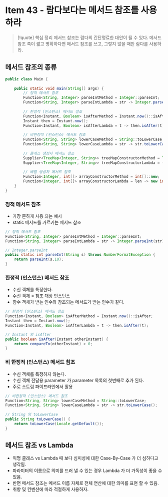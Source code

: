 # Item 43 - 람다보다는 메서드 참조를 사용하라

> [!quote] 핵심 정리
> 메서드 참조는 람다의 간단명료한 대안이 될 수 있다. 메서드 참조 쪽이 짧고 명확하다면 메서드 참조를 쓰고, 그렇지 않을 때만 람다를 사용하라.

## 메서드 참조의 종류


```java
public class Main {  
  
    public static void main(String[] args) {  
        // 정적 메서드 참조  
        Function<String, Integer> parseIntMethod = Integer::parseInt;  
        Function<String, Integer> parseIntLambda = str -> Integer.parseInt(str);  
  
        // 한정적 (인스턴스) 메서드 참조  
        Function<Instant, Boolean> isAfterMethod = Instant.now()::isAfter;  
        Instant then = Instant.now();  
        Function<Instant, Boolean> isAfterLambda = t -> then.isAfter(t);  
  
        // 비한정적 (인스턴스) 메서드 참조  
        Function<String, String> lowerCaseMethod = String::toLowerCase;  
        Function<String, String> lowerCaseLambda = str -> str.toLowerCase();  
  
        // 클래스 생성자 메서드 참조  
        Supplier<TreeMap<Integer, String>> treeMapConstructorMethod = TreeMap<Integer, String>::new;  
        Supplier<TreeMap<Integer, String>> treeMapConstructorLambda = () -> new TreeMap<Integer, String>();  
  
        // 배열 생성자 메서드 참조  
        Function<Integer, int[]> arrayConstructorMethod = int[]::new;  
        Function<Integer, int[]> arrayConstructorLambda = len -> new int[len];  
    }
}
```

### 정적 메서드 참조

- 가장 흔하게 사용 되는 예시
- static 메서드를 가르키는 메서드 참조

```java
// 정적 메서드 참조 
Function<String, Integer> parseIntMethod = Integer::parseInt;  
Function<String, Integer> parseIntLambda = str -> Integer.parseInt(str);  

// Integer.parseInt
public static int parseInt(String s) throws NumberFormatException {  
    return parseInt(s,10);  
}
```

### 한정적 (인스턴스) 메서드 참조

- 수신 객체를 특정한다.
- 수신 객체 = 참조 대상 인스턴스 
- 함수 객체가 받는 인수와 참조되는 메서드가 받는 인수가 같다.

```java
// 한정적 (인스턴스) 메서드 참조  
Function<Instant, Boolean> isAfterMethod = Instant.now()::isAfter;  
Instant then = Instant.now();  
Function<Instant, Boolean> isAfterLambda = t -> then.isAfter(t);  

// Instant 의 isAfter
public boolean isAfter(Instant otherInstant) {  
    return compareTo(otherInstant) > 0;  
}
```

### 비 한정적 (인스턴스) 메서드 참조

- 수신 객체를 특정하지 않는다.
- 수신 객체 전달용 parameter 가 parameter 목록의 첫번째로 추가 된다.
- 주로 스트림 파이프라인에서 활용

```java
// 비한정적 (인스턴스) 메서드 참조  
Function<String, String> lowerCaseMethod = String::toLowerCase;  
Function<String, String> lowerCaseLambda = str -> str.toLowerCase();  
  
// String 의 toLowerCase
public String toLowerCase() {  
    return toLowerCase(Locale.getDefault());  
}
```
## 메서드 참조 vs Lambda

- 익명 클래스 vs Lambda 때 보다 심미성에 대한 Case-By-Case 가 더 심하다고 생각됨.
- 파라미터의 이름으로 의미를 드러 낼 수 있는 경우 Lambda 가 더 가독성이 좋을 수 있음.
- 반면 메서드 참조는 메서드 이름 자체로 전체 연산에 대한 의미를 표현 할 수 있음.
- 취향 및 컨벤션에 따라 적절하게 사용하자.
